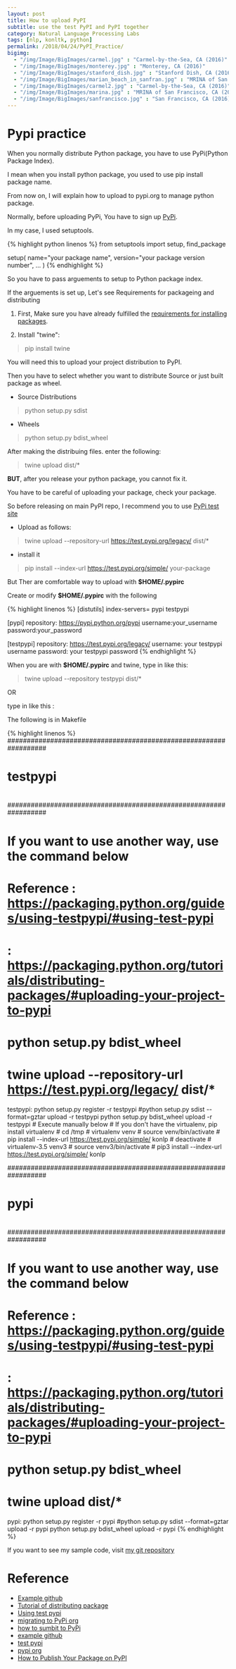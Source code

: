 ```yaml
---
layout: post
title: How to upload PyPI
subtitle: use the test PyPI and PyPI together
category: Natural Language Processing Labs
tags: [nlp, konltk, python]
permalink: /2018/04/24/PyPI_Practice/
bigimg: 
  - "/img/Image/BigImages/carmel.jpg" : "Carmel-by-the-Sea, CA (2016)"
  - "/img/Image/BigImages/monterey.jpg" : "Monterey, CA (2016)"
  - "/img/Image/BigImages/stanford_dish.jpg" : "Stanford Dish, CA (2016)"
  - "/img/Image/BigImages/marian_beach_in_sanfran.jpg" : "MRINA of San Francisco, CA (2016)"
  - "/img/Image/BigImages/carmel2.jpg" : "Carmel-by-the-Sea, CA (2016)"
  - "/img/Image/BigImages/marina.jpg" : "MRINA of San Francisco, CA (2016)"
  - "/img/Image/BigImages/sanfrancisco.jpg" : "San Francisco, CA (2016)"
---
```


# Pypi practice

 When you normally distribute Python package, you have to use PyPi(Python Package Index).

 I mean when you install python package, you used to use pip install package name. 

 From now on, I will explain how to upload to pypi.org to manage python package. 

 Normally, before uploading PyPi, You have to sign up [PyPi](https://pypi.org). 

 In my case, I used setuptools. 


{% highlight python linenos %}
from setuptools import setup, find_package

setup(
    name="your package name",
    version="your package version number",
    ... 
)
{% endhighlight %}


 So you have to pass arguements to setup to Python package index. 

 If the arguements is set up,  Let's see Requirements for packageing and distributing

 1. First, Make sure you have already fulfilled the [requirements for installing packages](https://packaging.python.org/tutorials/installing-packages/#installing-requirements).

 2. Install "twine":

> pip install twine  

 You will need this to upload your project distribution to PyPI.

 Then you have to select whether you want to distribute Source or just built package as wheel. 

 - Source Distributions

> python setup.py sdist  

 - Wheels

> python setup.py bdist_wheel

 After making the distribuing files. enter the following:

> twine upload dist/\*  

 **BUT**, after you release your python package, you cannot fix it. 

 You have to be careful of uploading your package, check your package. 

 So before releasing on main PyPI repo, I recommend you to use [PyPi test site](https://test.pypi.org/)

 - Upload as follows:

> twine upload --repository-url https://test.pypi.org/legacy/ dist/\*

 - install it 

> pip install --index-url https://test.pypi.org/simple/ your-package

But Ther are comfortable way to upload with **$HOME/.pypirc**

Create or modify **$HOME/.pypirc** with the following

{% highlight linenos %}
[distutils]
index-servers=
    pypi
    testpypi

[pypi]
repository: https://pypi.python.org/pypi
username:your_username
password:your_password

[testpypi]
repository: https://test.pypi.org/legacy/
username: your testpypi username
password: your testpypi password
{% endhighlight %}


When you are with **$HOME/.pypirc** and twine, type in like this: 

> twine upload --repository testpypi dist/\*


OR


type in like this : 

The following is in Makefile

{% highlight linenos %}
##################################################################
#                                                                #
#                            testpypi                            #
#                                                                #
##################################################################

# If you want to use another way, use the command below
# Reference : https://packaging.python.org/guides/using-testpypi/#using-test-pypi
#           : https://packaging.python.org/tutorials/distributing-packages/#uploading-your-project-to-pypi
# python setup.py bdist_wheel
# twine upload --repository-url https://test.pypi.org/legacy/ dist/*

testpypi:
	python setup.py register -r testpypi
	#python setup.py sdist --format=gztar upload -r testpypi
	python setup.py bdist_wheel upload -r testpypi
	# Execute manually below 
	# If you don't have the virtualenv, pip install virtualenv
	# cd /tmp
	# virtualenv venv
	# source venv/bin/activate
	# pip install --index-url https://test.pypi.org/simple/ konlp
	# deactivate 
	# virtualenv-3.5 venv3
	# source venv3/bin/activate
	# pip3 install --index-url https://test.pypi.org/simple/ konlp


##################################################################
#                                                                #
#                              pypi                              #
#                                                                #
##################################################################

# If you want to use another way, use the command below
# Reference : https://packaging.python.org/guides/using-testpypi/#using-test-pypi
#           : https://packaging.python.org/tutorials/distributing-packages/#uploading-your-project-to-pypi
# python setup.py bdist_wheel
# twine upload dist/*

pypi:
	python setup.py register -r pypi
	#python setup.py sdist --format=gztar upload -r pypi
	python setup.py bdist_wheel upload -r pypi
{% endhighlight %}

If you want to see my sample code, visit [my git repository](https://github.com/hyunyoung2/Hyunyoung2_Pypi_Python_package_index_for_practice)

# Reference 

 - [Example github](https://github.com/pypa/sampleproject)
 - [Tutorial of distributing package](https://packaging.python.org/tutorials/distributing-packages/#uploading-your-project-to-pypi)
 - [Using test pypi](https://packaging.python.org/guides/using-testpypi/#using-test-pypi)
 - [migrating to PyPi org](https://packaging.python.org/guides/migrating-to-pypi-org/)
 - [how to sumbit to PyPi](http://peterdowns.com/posts/first-time-with-pypi.html)
 - [example github](https://github.com/konltk/konlp)
 - [test pypi](https://test.pypi.org/)
 - [pypi org](https://pypi.org/)
 - [How to Publish Your Package on PyPI](https://blog.jetbrains.com/pycharm/2017/05/how-to-publish-your-package-on-pypi/)
